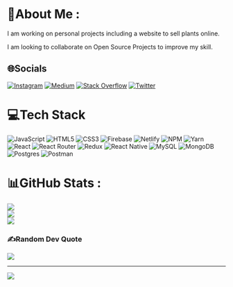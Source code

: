 # 💫About Me :
I am working on personal projects including a website to sell plants online.

I am looking to collaborate on Open Source Projects to improve my skill.

## 🌐Socials
[![Instagram](https://img.shields.io/badge/Instagram-%23E4405F.svg?logo=Instagram&logoColor=white)](https://instagram.com/greydadalberto) [![Medium](https://img.shields.io/badge/Medium-12100E?logo=medium&logoColor=white)](https://medium.com/@greydadwrites) [![Stack Overflow](https://img.shields.io/badge/-Stackoverflow-FE7A16?logo=stack-overflow&logoColor=white)](https://stackoverflow.com/users/8191436) [![Twitter](https://img.shields.io/badge/Twitter-%231DA1F2.svg?logo=Twitter&logoColor=white)](https://twitter.com/greydadalberto) 

# 💻Tech Stack
![JavaScript](https://img.shields.io/badge/javascript-%23323330.svg?style=for-the-badge&logo=javascript&logoColor=%23F7DF1E) ![HTML5](https://img.shields.io/badge/html5-%23E34F26.svg?style=for-the-badge&logo=html5&logoColor=white) ![CSS3](https://img.shields.io/badge/css3-%231572B6.svg?style=for-the-badge&logo=css3&logoColor=white) ![Firebase](https://img.shields.io/badge/firebase-%23039BE5.svg?style=for-the-badge&logo=firebase) ![Netlify](https://img.shields.io/badge/netlify-%23000000.svg?style=for-the-badge&logo=netlify&logoColor=#00C7B7) ![NPM](https://img.shields.io/badge/NPM-%23000000.svg?style=for-the-badge&logo=npm&logoColor=white) ![Yarn](https://img.shields.io/badge/yarn-%232C8EBB.svg?style=for-the-badge&logo=yarn&logoColor=white) ![React](https://img.shields.io/badge/react-%2320232a.svg?style=for-the-badge&logo=react&logoColor=%2361DAFB) ![React Router](https://img.shields.io/badge/React_Router-CA4245?style=for-the-badge&logo=react-router&logoColor=white) ![Redux](https://img.shields.io/badge/redux-%23593d88.svg?style=for-the-badge&logo=redux&logoColor=white) ![React Native](https://img.shields.io/badge/react_native-%2320232a.svg?style=for-the-badge&logo=react&logoColor=%2361DAFB) ![MySQL](https://img.shields.io/badge/mysql-%2300f.svg?style=for-the-badge&logo=mysql&logoColor=white) ![MongoDB](https://img.shields.io/badge/MongoDB-%234ea94b.svg?style=for-the-badge&logo=mongodb&logoColor=white) ![Postgres](https://img.shields.io/badge/postgres-%23316192.svg?style=for-the-badge&logo=postgresql&logoColor=white) ![Postman](https://img.shields.io/badge/Postman-FF6C37?style=for-the-badge&logo=postman&logoColor=white)
# 📊GitHub Stats :
![](https://github-readme-stats.vercel.app/api?username=maestrofly&theme=radical&hide_border=false&include_all_commits=false&count_private=false)<br/>
![](https://github-readme-streak-stats.herokuapp.com/?user=maestrofly&theme=radical&hide_border=false)<br/>
![](https://github-readme-stats.vercel.app/api/top-langs/?username=maestrofly&theme=radical&hide_border=false&include_all_commits=false&count_private=false&layout=compact)

### ✍️Random Dev Quote
![](https://quotes-github-readme.vercel.app/api?type=horizontal&theme=gruvbox)

---
[![](https://visitcount.itsvg.in/api?id=maestrofly&icon=0&color=0)](https://visitcount.itsvg.in)
